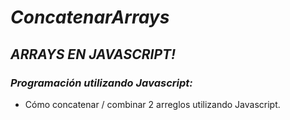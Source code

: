 # **_ConcatenarArrays_**

## **_ARRAYS EN JAVASCRIPT!_**

### **_Programación utilizando Javascript:_**

- Cómo concatenar / combinar 2 arreglos utilizando Javascript.
